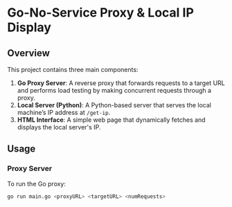 # Go-No-Service Proxy & Local IP Display

## Overview
This project contains three main components:
1. **Go Proxy Server**: A reverse proxy that forwards requests to a target URL and performs load testing by making concurrent requests through a proxy.
2. **Local Server (Python)**: A Python-based server that serves the local machine’s IP address at `/get-ip`.
3. **HTML Interface**: A simple web page that dynamically fetches and displays the local server's IP.

## Usage

### Proxy Server
To run the Go proxy:
```bash
go run main.go <proxyURL> <targetURL> <numRequests>
